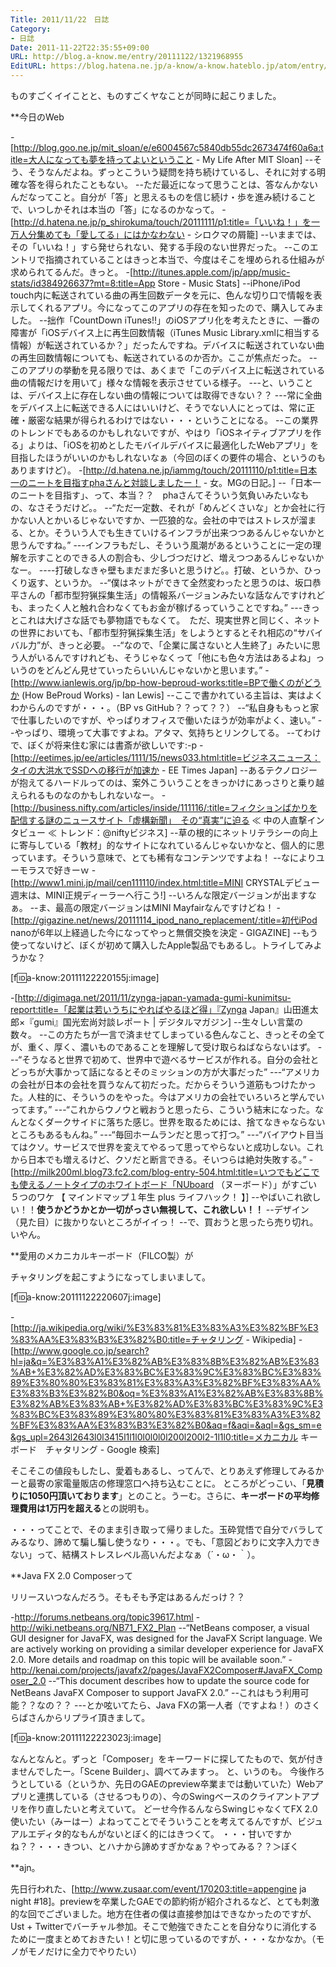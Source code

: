 ```yaml
---
Title: 2011/11/22　日誌
Category:
- 日誌
Date: 2011-11-22T22:35:55+09:00
URL: http://blog.a-know.me/entry/20111122/1321968955
EditURL: https://blog.hatena.ne.jp/a-know/a-know.hateblo.jp/atom/entry/12921228815727979388
---
```




ものすごくイイことと、ものすごくヤなことが同時に起こりました。



**今日のWeb

-[http://blog.goo.ne.jp/mit_sloan/e/e6004567c5840db55dc2673474f60a6a:title=大人になっても夢を持ってよいということ - My Life After MIT Sloan]
--そう、そうなんだよね。ずっとこういう疑問を持ち続けているし、それに対する明確な答を得られたこともない。
--ただ最近になって思うことは、答なんかないんだなってこと。自分が「答」と思えるものを信じ続け・歩を進み続けることで、いつしかそれは本当の「答」になるのかなって。
-[http://d.hatena.ne.jp/p_shirokuma/touch/20111111/p1:title=「いいね！」を一万人分集めても「愛してる」にはかなわない - シロクマの屑籠]
--いままでは、その「いいね！」すら発せられない、発する手段のない世界だった。
--このエントリで指摘されていることはきっと本当で、今度はそこを埋められる仕組みが求められてるんだ。きっと。
-[http://itunes.apple.com/jp/app/music-stats/id384926637?mt=8:title=App Store - Music Stats]
--iPhone/iPod touch内に転送されている曲の再生回数データを元に、色んな切り口で情報を表示してくれるアプリ。今になってこのアプリの存在を知ったので、購入してみました。
--拙作「CountDown iTunes!!」のiOSアプリ化を考えたときに、一番の障害が「iOSデバイス上に再生回数情報（iTunes Music Library.xmlに相当する情報）が転送されているか？」だったんですね。デバイスに転送されていない曲の再生回数情報についても、転送されているのか否か。ここが焦点だった。
--このアプリの挙動を見る限りでは、あくまで「このデバイス上に転送されている曲の情報だけを用いて」様々な情報を表示させている様子。
---と、いうことは、デバイス上に存在しない曲の情報については取得できない？？
---常に全曲をデバイス上に転送できる人にはいいけど、そうでない人にとっては、常に正確・厳密な結果が得られるわけではない・・・ということになる。
--この業界のトレンドでもあるのかもしれないですが、やはり「iOSネイティブアプリを作る」よりは、「iOSを初めとしたモバイルデバイスに最適化したWebアプリ」を目指したほうがいいのかもしれないなぁ（今回のぼくの要件の場合、というのもありますけど）。
-[http://d.hatena.ne.jp/iammg/touch/20111110/p1:title=日本一のニートを目指すphaさんと対談しましたー！ - 女。MGの日記。]
--「日本一のニートを目指す」、って、本当？？　phaさんてそういう気負いみたいなもの、なさそうだけど。。
--“ただ一定数、それが「めんどくさいな」とか会社に行かない人とかいるじゃないですか、一匹狼的な。会社の中ではストレスが溜まる、とか。そういう人でも生きていけるインフラが出来つつあるんじゃないかと思うんですね。”
---インフラもだし、そういう風潮があるということに一定の理解を示すことのできる人の割合も、少しづつだけど、増えつつあるんじゃないかなー。
----打破しなきゃ壁もまだまだ多いと思うけど。。打破、というか、ひっくり返す、というか。
--“僕はネットができて全然変わったと思うのは、坂口恭平さんの「都市型狩猟採集生活」の情報系バージョンみたいな話なんですけれども、まったく人と触れ合わなくてもお金が稼げるっていうことですね。”
---きっとこれは大げさな話でも夢物語でもなくて。　ただ、現実世界と同じく、ネットの世界においても、「都市型狩猟採集生活」をしようとするとそれ相応の“サバイバル力”が、きっと必要。
--“なので、「企業に属さないと人生終了」みたいに思う人がいるんですけれども、そうじゃなくって「他にも色々方法はあるよね」っいうのをどんどん見せていったらいいんじゃないかと思います。”
-[http://www.ianlewis.org/jp/bp-how-beproud-works:title=BPで働くのがどうか (How BeProud Works) - Ian Lewis]
--ここで書かれている主旨は、実はよくわからんのですが・・・。（BP vs GitHub？？って？？）
--“私自身ももっと家で仕事したいのですが、やっぱりオフィスで働いたほうが効率がよく、速い。”
--やっぱり、環境って大事ですよね。アタマ、気持ちとリンクしてる。
--てわけで、ぼくが将来住む家には書斎が欲しいです:-p
-[http://eetimes.jp/ee/articles/1111/15/news033.html:title=ビジネスニュース：タイの大洪水でSSDへの移行が加速か - EE Times Japan]
--あるテクノロジーが抱えてるハードルってのは、案外こういうことをきっかけにあっさりと乗り越えられるものなのかもしれないなー。
-[http://business.nifty.com/articles/inside/111116/:title=フィクションばかりを配信する謎のニュースサイト「虚構新聞」　その“真実”に迫る ≪ 中の人直撃インタビュー ≪ トレンド：@niftyビジネス]
--草の根的にネットリテラシーの向上に寄与している「教材」的なサイトになれているんじゃないかなと、個人的に思っています。そういう意味で、とても稀有なコンテンツですよね！
--なによりユーモラスで好きーｗ
-[http://www1.mini.jp/mail/cen111110/index.html:title=MINI CRYSTALデビュー 週末は、MINI正規ディーラーへ行こう!]
--いろんな限定バージョンが出ますなぁ。
--ま、最高の限定バージョンはMINI Mayfairなんですけどね！
-[http://gigazine.net/news/20111114_ipod_nano_replacement/:title=初代iPod nanoが6年以上経過した今になってやっと無償交換を決定 - GIGAZINE]
--もう使ってないけど、ぼくが初めて購入したApple製品でもあるし。トライしてみようかな？


[f:id:a-know:20111122220155j:image]


-[http://digimaga.net/2011/11/zynga-japan-yamada-gumi-kunimitsu-report:title=「起業は若いうちにやればやるほど得」『Zynga Japan』山田進太郎×『gumi』国光宏尚対談レポート | デジタルマガジン]
--生々しい言葉の数々。
--この方たちが一言で済ませてしまっている色んなこと、きっとその全てが、重く、厚く、濃いものであることを理解して受け取らねばならないはず。
---“そうなると世界で初めて、世界中で遊べるサービスが作れる。自分の会社とどっちが大事かって話になるとそのミッションの方が大事だった”
---“アメリカの会社が日本の会社を買うなんて初だった。だからそういう道筋もつけたかった。人柱的に、そういうのをやった。今はアメリカの会社でいろいろと学んでいってます。”
---“これからウノウと戦おうと思ったら、こういう結末になった。なんとなくダークサイドに落ちた感じ。世界を取るためには、捨てなきゃならないところもあるもんね。”
---“毎回ホームランだと思って打つ。”
---“バイアウト目当てはクソ。サービスで世界を変えてやるって思ってやらないと成功しない。これから日本でも増えるけど、クソだと断言できる。そいつらは絶対失敗する。”
-[http://milk200ml.blog73.fc2.com/blog-entry-504.html:title=いつでもどこでも使えるノートタイプのホワイトボード「NUboard （ヌーボード）」がすごい５つのワケ 【 マインドマップ１年生 plus ライフハック！ 】]
--やばいこれ欲しい！！<span class="deco" style="font-weight:bold;">使うかどうかとか一切がっさい無視して、これ欲しい！！</span>
--デザイン（見た目）に抜かりないところがイイっ！
--で、買おうと思ったら売り切れ。いやん。



**愛用のメカニカルキーボード（FILCO製）が

チャタリングを起こすようになってしまいまして。


[f:id:a-know:20111122220607j:image]


-[http://ja.wikipedia.org/wiki/%E3%83%81%E3%83%A3%E3%82%BF%E3%83%AA%E3%83%B3%E3%82%B0:title=チャタリング - Wikipedia]
-[http://www.google.co.jp/search?hl=ja&q=%E3%83%A1%E3%82%AB%E3%83%8B%E3%82%AB%E3%83%AB+%E3%82%AD%E3%83%BC%E3%83%9C%E3%83%BC%E3%83%89%E3%80%80%E3%83%81%E3%83%A3%E3%82%BF%E3%83%AA%E3%83%B3%E3%82%B0&oq=%E3%83%A1%E3%82%AB%E3%83%8B%E3%82%AB%E3%83%AB+%E3%82%AD%E3%83%BC%E3%83%9C%E3%83%BC%E3%83%89%E3%80%80%E3%83%81%E3%83%A3%E3%82%BF%E3%83%AA%E3%83%B3%E3%82%B0&aq=f&aqi=&aql=&gs_sm=e&gs_upl=2643l2643l0l3415l1l1l0l0l0l0l200l200l2-1l1l0:title=メカニカル キーボード　チャタリング - Google 検索]


そこそこの値段もしたし、愛着もあるし、ってんで、とりあえず修理してみるかーと最寄の家電量販店の修理窓口へ持ち込むことに。
ところがどっこい、「<span class="deco" style="font-weight:bold;">見積りに1050円頂いております</span>」とのこと。うーむ。さらに、<span class="deco" style="font-weight:bold;">キーボードの平均修理費用は1万円を超える</span>との説明も。


・・・ってことで、そのまま引き取って帰りました。玉砕覚悟で自分でバラしてみるなり、諦めて騙し騙し使うなり・・・。でも、「意図どおりに文字入力できない」って、結構ストレスレベル高いんだよなぁ（´・ω・｀）。



**Java FX 2.0 Composerって

リリースいつなんだろう。そもそも予定はあるんだっけ？？


-http://forums.netbeans.org/topic39617.html
-http://wiki.netbeans.org/NB71_FX2_Plan
--“NetBeans composer, a visual GUI designer for JavaFX, was designed for the JavaFX Script language. We are actively working on providing a similar developer experience for JavaFX 2.0. More details and roadmap on this topic will be available soon.”
-http://kenai.com/projects/javafx2/pages/JavaFX2Composer#JavaFX_Composer_2.0
--“This document describes how to update the source code for NetBeans JavaFX Composer to support JavaFX 2.0.”
--これはもう利用可能？？なの？？
---とか呟いてたら、Java FXの第一人者（ですよね！）のさくらばさんからリプライ頂きまして。

[f:id:a-know:20111122223023j:image]


なんとなんと。ずっと「Composer」をキーワードに探してたもので、気が付きませんでしたー。「Scene Builder」、調べてみますっ。
と、いうのも。
今後作ろうとしている（というか、先日のGAEのpreview卒業までは動いていた）Webアプリと連携している（させるつもりの）、今のSwingベースのクライアントアプリを作り直したいと考えていて。
どーせ今作るんならSwingじゃなくてFX 2.0使いたい（みーはー）よねってことでそういうことを考えてるんですが、ビジュアルエディタ的なもんがないとぼく的にはきつくて。
・・・甘いですかね？？・・・きつい、とハナから諦めすぎかなぁ？やってみる？？＞ぼく



**ajn。

先日行われた、[http://www.zusaar.com/event/170203:title=appengine ja night #18]。previewを卒業したGAEでの節約術が紹介されるなど、とても刺激的な回でございました。地方在住者の僕は直接参加はできなかったのですが、Ust + Twitterでバーチャル参加。そこで勉強できたことを自分なりに消化するために一度まとめておきたい！と切に思っているのですが、・・・なかなか。（モノがモノだけに全力でやりたい）
